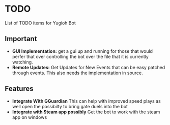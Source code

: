 # TODO
List of TODO items for Yugioh Bot

## Important
* **GUI Implementation:** get a gui up and running for those that would perfer that over controlling the bot
    over the file that it is currently watching.
* **Remote Updates:** Get Updates for New Events that can be easy patched through events.
    This also needs the implementation in source.

## Features
* **Integrate With GGuardian** This can help with improved speed plays as well open the possibilty to bring gate duels
    into the bot
* **Integrate with Steam app possibly** Get the bot to work with the steam app on windows
